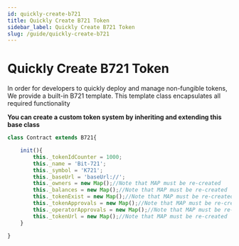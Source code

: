 ```yaml
---
id: quickly-create-b721
title: Quickly Create B721 Token
sidebar_label: Quickly Create B721 Token
slug: /guide/quickly-create-b721
---  
```


# Quickly Create B721 Token

In order for developers to quickly deploy and manage non-fungible tokens,
We provide a built-in B721 template. This template class encapsulates all required functionality

**You can create a custom token system by inheriting and extending this base class**

```javascript
class Contract extends B721{

    init(){
        this._tokenIdCounter = 1000;
        this._name = 'Bit-721';
        this._symbol = 'K721';
        this._baseUrl = 'baseUrl://';
        this._owners = new Map();//Note that MAP must be re-created
        this._balances = new Map();//Note that MAP must be re-created
        this._tokenExist = new Map();//Note that MAP must be re-created
        this._tokenApprovals = new Map();//Note that MAP must be re-created
        this._operatorApprovals = new Map();//Note that MAP must be re-created
        this._tokenUrl = new Map();//Note that MAP must be re-created
    } 

}
```